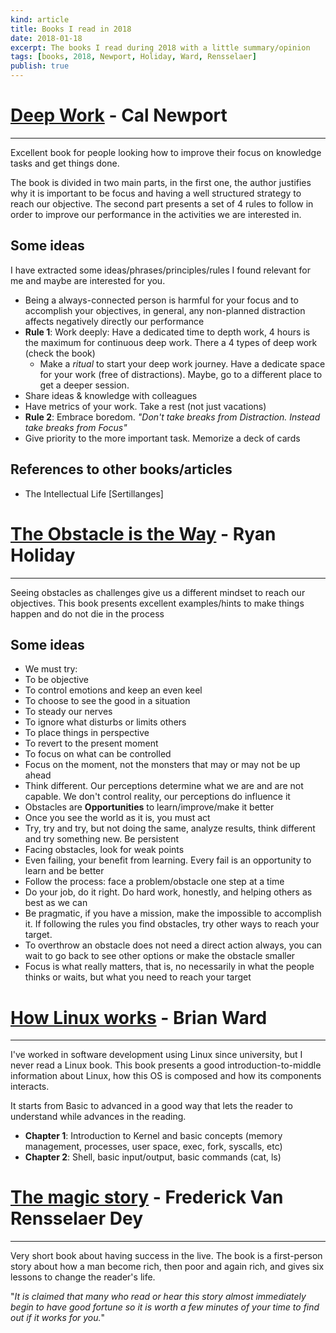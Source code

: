 ```yaml
---
kind: article
title: Books I read in 2018
date: 2018-01-18
excerpt: The books I read during 2018 with a little summary/opinion
tags: [books, 2018, Newport, Holiday, Ward, Rensselaer]
publish: true
---
```

# <a href="http://calnewport.com/books/deep-work/" target="_blank">Deep Work</a> - Cal Newport
-----------------------
Excellent book for people looking how to improve their focus on knowledge tasks and get things done.

The book is divided in two main parts, in the first one, the author justifies why it is important to be focus and having a well structured strategy to reach our objective. The second part presents a set of 4 rules to follow in order to improve our performance in the activities we are interested in.

## Some ideas

I have extracted some ideas/phrases/principles/rules I found relevant for me and maybe are interested for you.

* Being a always-connected person is harmful for your focus and to accomplish your objectives, in general, any non-planned distraction affects negatively directly our performance
* **Rule 1**: Work deeply: Have a dedicated time to depth work, 4 hours is the maximum for continuous deep work. There a 4 types of deep work (check the book)
  * Make a _ritual_ to start your deep work journey. Have a dedicate space for your work (free of distractions). Maybe, go to a different place to get a deeper session.
* Share ideas & knowledge with colleagues
* Have metrics of your work. Take a rest (not just vacations)
* **Rule 2**: Embrace boredom. _"Don't take breaks from Distraction. Instead take breaks from Focus"_
* Give priority to the more important task. Memorize a deck of cards

## References to other books/articles

* The Intellectual Life [Sertillanges]

# <a href="https://en.wikipedia.org/wiki/The_Obstacle_Is_the_Way" target="_blank">The Obstacle is the Way</a> - Ryan Holiday
---------------------------------------

Seeing obstacles as challenges give us a different mindset to reach our objectives. This book presents excellent examples/hints to make things happen and do not die in the process 

## Some ideas

* We must try:
 * To be objective
 * To control emotions and keep an even keel
 * To choose to see the good in a situation
 * To steady our nerves
 * To ignore what disturbs or limits others
 * To place things in perspective
 * To revert to the present moment
 * To focus on what can be controlled
* Focus on the moment, not the monsters that may or may not be up ahead
* Think different. Our perceptions determine what we are and are not capable. We don't control reality, our perceptions do influence it
* Obstacles are **Opportunities** to learn/improve/make it better
* Once you see the world as it is, you must act
* Try, try and try, but not doing the same, analyze results, think different and try something new. Be persistent
* Facing obstacles, look for weak points
* Even failing, your benefit from learning. Every fail is an opportunity to learn and be better
* Follow the process: face a problem/obstacle one step at a time
* Do your job, do it right. Do hard work, honestly, and helping others as best as we can
* Be pragmatic, if you have a mission, make the impossible to accomplish it. If following the rules you find obstacles, try other ways to reach your target.
* To overthrow an obstacle does not need a direct action always, you can wait to go back to see other options or make the obstacle smaller
* Focus is what really matters, that is, no necessarily in what the people thinks or waits, but what you need to reach your target

# <a href="https://nostarch.com/howlinuxworks2" target="_blank">How Linux works</a> - Brian Ward
------------------------------------

I've worked in software development using Linux since university, but I never read a Linux book. 
This book presents a good introduction-to-middle information about Linux, how this OS is composed and how its components interacts.

It starts from Basic to advanced in a good way that lets the reader to understand while advances in the reading.

* **Chapter 1**: Introduction to Kernel and basic concepts (memory management, processes, user space, exec, fork, syscalls, etc)
* **Chapter 2**: Shell, basic input/output, basic commands (cat, ls)

# <a href="http://www.psitek.net/pages/PsiTekTMSContents.html" target="_blank">The magic story</a> - Frederick Van Rensselaer Dey
-----------------------------------------

Very short book about having success in the live. The book is a first-person story about how a man become rich, then poor and again rich, and gives six lessons to change the reader's life.

"_It is claimed that many who read or hear this story almost immediately begin to have good fortune so it is worth a few minutes of your time to find out if it works for you._"
